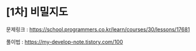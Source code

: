 # [1차] 비밀지도

문제링크 : https://school.programmers.co.kr/learn/courses/30/lessons/17681

풀이법 : https://my-develop-note.tistory.com/100